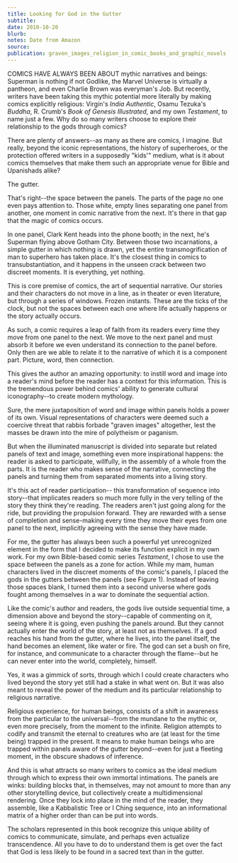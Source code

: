 ```yaml
---
title: Looking for God in the Gutter
subtitle:
date: 2010-10-20
blurb:
notes: Date from Amazon
source:
publication: graven_images_religion_in_comic_books_and_graphic_novels
---
```


COMICS HAVE ALWAYS BEEN ABOUT mythic narratives and beings: Superman is nothing if not Godlike, the Marvel Universe is virtually a pantheon, and even Charlie Brown was everyman's Job. But recently, writers have been taking this mythic potential more literally by making comics explicitly religious: Virgin's _India Authentic_, Osamu Tezuka's _Buddha_, R. Crumb's _Book of Genesis Illustrated_, and my own _Testament_, to name just a few. Why do so many writers choose to explore their relationship to the gods through comics?

There are plenty of answers--as many as there are comics, I imagine. But really, beyond the iconic representations, the history of superheroes, or the protection offered writers in a supposedly "kids'" medium, what is it about comics themselves that make them such an appropriate venue for Bible and Upanishads alike?

The gutter.

That's right--the space between the panels. The parts of the page no one even pays attention to. Those white, empty lines separating one panel from another, one moment in comic narrative from the next. It's there in that gap that the magic of comics occurs.

In one panel, Clark Kent heads into the phone booth; in the next, he's Superman flying above Gotham City. Between those two incarnations, a simple gutter in which nothing is drawn, yet the entire transmogrification of man to superhero has taken place. It's the closest thing in comics to transubstantiation, and it happens in the unseen crack between two discreet moments. It is everything, yet nothing.

This is core premise of comics, the art of sequential narrative. Our stories and their characters do not move in a line, as in theater or even literature, but through a series of windows. Frozen instants. These are the ticks of the clock, but not the spaces between each one where life actually happens or the story actually occurs.

As such, a comic requires a leap of faith from its readers every time they move from one panel to the next. We move to the next panel and must absorb it before we even understand its connection to the panel before. Only then are we able to relate it to the narrative of which it is a component part. Picture, word, then connection.

This gives the author an amazing opportunity: to instill word and image into a reader's mind before the reader has a context for this information. This is the tremendous power behind comics' ability to generate cultural iconography--to create modern mythology.

Sure, the mere juxtaposition of word and image within panels holds a power of its own. Visual representations of characters were deemed such a coercive threat that rabbis forbade "graven images" altogether, lest the masses be drawn into the mire of polytheism or paganism.

But when the illuminated manuscript is divided into separate but related panels of text and image, something even more inspirational happens: the reader is asked to participate, willfully, in the assembly of a whole from the parts. It is the reader who makes sense of the narrative, connecting the panels and turning them from separated moments into a living story.

It's this act of reader participation-- this transformation of sequence into story--that implicates readers so much more fully in the very telling of the story they think they're reading. The readers aren't just going along for the ride, but providing the propulsion forward. They are rewarded with a sense of completion and sense-making every time they move their eyes from one panel to the next, implicitly agreeing with the sense they have made.

For me, the gutter has always been such a powerful yet unrecognized element in the form that I decided to make its function explicit in my own work. For my own Bible-based comic series _Testament_, I chose to use the space between the panels as a zone for action. While my mam, human characters lived in the discreet moments of the comic's panels, I placed the gods in the gutters between the panels (see Figure 1). Instead of leaving those spaces blank, I turned them into a second universe where gods fought among themselves in a war to dominate the sequential action.

Like the comic's author and readers, the gods live outside sequential time, a dimension above and beyond the story--capable of commenting on it, seeing where it is going, even pushing the panels around. But they cannot actually enter the world of the story, at least not as themselves. If a god reaches his hand from the gutter, where he lives, into the panel itself, the hand becomes an element, like water or fire. The god can set a bush on fire, for instance, and communicate to a character through the flame--but he can never enter into the world, completely, himself.

Yes, it was a gimmick of sorts, through which I could create characters who lived beyond the story yet still had a stake in what went on. But it was also meant to reveal the power of the medium and its particular relationship to religious narrative.

Religious experience, for human beings, consists of a shift in awareness from the particular to the universal--from the mundane to the mythic or, even more precisely, from the moment to the infinite. Religion attempts to codify and transmit the eternal to creatures who are (at least for the time being) trapped in the present. It means to make human beings who are trapped within panels aware of the gutter beyond--even for just a fleeting moment, in the obscure shadows of inference.

And this is what attracts so many writers to comics as the ideal medium through which to express their own immortal intimations. The panels are winks: building blocks that, in themselves, may not amount to more than any other storytelling device, but collectively create a multidimensional rendering. Once they lock into place in the mind of the reader, they assemble, like a Kabbalistic Tree or I Ching sequence, into an informational matrix of a higher order than can be put into words.

The scholars represented in this book recognize this unique ability of comics to communicate, simulate, and perhaps even actualize transcendence. All you have to do to understand them is get over the fact that God is less likely to be found in a sacred text than in the gutter.
